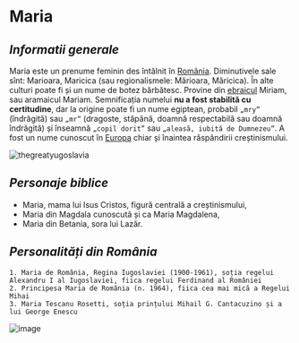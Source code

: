 # Maria

## *Informatii generale*

Maria este un prenume feminin des întâlnit în [România](https://ro.wikipedia.org/wiki/Iugoslavia). Diminutivele sale sînt: Marioara, Maricica (sau regionalismele: Mărioara, Măricica). În alte culturi poate fi și un nume de botez bărbătesc. Provine din [ebraicul](https://ro.wikipedia.org/wiki/Limba_ebraic%C4%83) Miriam, sau aramaicul Mariam. Semnificația numelui **nu a fost stabilită cu certitudine**, dar la origine poate fi un nume egiptean, probabil `„mry”` (îndrăgită) sau `„mr”` (dragoste, stăpână, doamnă respectabilă sau doamnă îndrăgită) și înseamnă `„copil dorit”` sau `„aleasă, iubită de Dumnezeu”`. A fost un nume cunoscut în [Europa](https://ro.wikipedia.org/wiki/Europa) chiar și înaintea răspândirii creștinismului.

![thegreatyugoslavia](https://static.tvtropes.org/pmwiki/pub/images/Yug_Collapse_9275.png)

## *Personaje biblice*

* Maria, mama lui Isus Cristos, figură centrală a creștinismului,
* Maria din Magdala cunoscută și ca Maria Magdalena,
* Maria din Betania, sora lui Lazăr.

## *Personalități din România*

    1. Maria de România, Regina Iugoslaviei (1900-1961), soția regelui Alexandru I al Iugoslaviei, fiica regelui Ferdinand al României
    2. Principesa Maria de România (n. 1964), fiica cea mai mică a Regelui Mihai
    3. Maria Tescanu Rosetti, soția prințului Mihail G. Cantacuzino și a lui George Enescu

![image](https://gdb.rferl.org/458E02F3-DFFA-40C5-8F35-C5872F603858_w1597_n_r1_st_s.jpg)
